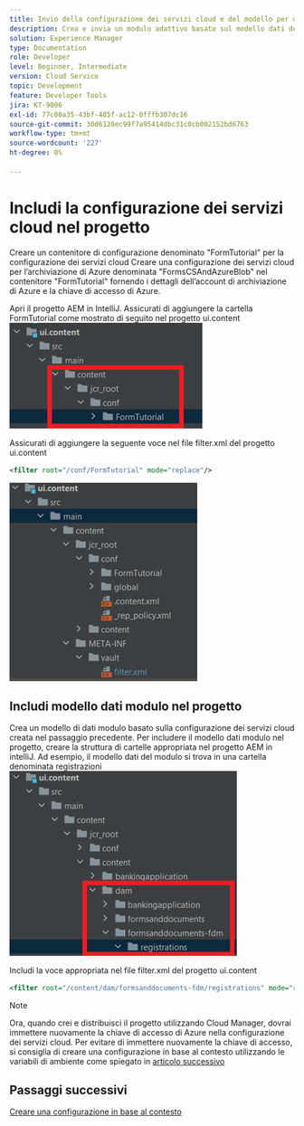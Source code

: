 ```yaml
---
title: Invio della configurazione dei servizi cloud e del modello per dati modulo all’istanza cloud
description: Crea e invia un modulo adattivo basato sul modello dati del modulo di archiviazione Azure all’istanza cloud.
solution: Experience Manager
type: Documentation
role: Developer
level: Beginner, Intermediate
version: Cloud Service
topic: Development
feature: Developer Tools
jira: KT-9006
exl-id: 77c00a35-43bf-485f-ac12-0fffb307dc16
source-git-commit: 30d6120ec99f7a95414dbc31c0cb002152bd6763
workflow-type: tm+mt
source-wordcount: '227'
ht-degree: 0%

---
```


# Includi la configurazione dei servizi cloud nel progetto

Creare un contenitore di configurazione denominato &quot;FormTutorial&quot; per la configurazione dei servizi cloud Creare una configurazione dei servizi cloud per l’archiviazione di Azure denominata &quot;FormsCSAndAzureBlob&quot; nel contenitore &quot;FormTutorial&quot; fornendo i dettagli dell’account di archiviazione di Azure e la chiave di accesso di Azure.

Apri il progetto AEM in IntelliJ. Assicurati di aggiungere la cartella FormTutorial come mostrato di seguito nel progetto ui.content
![cloud-services-configuration](assets/cloud-services-configuration.png)

Assicurati di aggiungere la seguente voce nel file filter.xml del progetto ui.content

```xml
<filter root="/conf/FormTutorial" mode="replace"/>
```

![filter-xml](assets/ui-content-filter.png)

## Includi modello dati modulo nel progetto

Crea un modello di dati modulo basato sulla configurazione dei servizi cloud creata nel passaggio precedente. Per includere il modello dati modulo nel progetto, creare la struttura di cartelle appropriata nel progetto AEM in intelliJ. Ad esempio, il modello dati del modulo si trova in una cartella denominata registrazioni
![fdm-content](assets/ui-content-fdm.png)

Includi la voce appropriata nel file filter.xml del progetto ui.content

```xml
<filter root="/content/dam/formsanddocuments-fdm/registrations" mode="replace"/>
```


>[!NOTE]
>
>Ora, quando crei e distribuisci il progetto utilizzando Cloud Manager, dovrai immettere nuovamente la chiave di accesso di Azure nella configurazione dei servizi cloud. Per evitare di immettere nuovamente la chiave di accesso, si consiglia di creare una configurazione in base al contesto utilizzando le variabili di ambiente come spiegato in [articolo successivo](./context-aware-fdm.md)

## Passaggi successivi

[Creare una configurazione in base al contesto](./context-aware-fdm.md)
